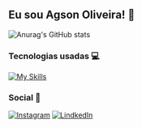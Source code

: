 ## Eu sou Agson Oliveira! 🤟

![Anurag's GitHub stats](https://github-readme-stats.vercel.app/api?username=agsonolv&show_icons=true&theme=dark)

### Tecnologias usadas 💻

[![My Skills](https://skillicons.dev/icons?i=html,css,sass,bootstrap,js)](https://skillicons.dev)

### Social 📌

[![Instagram](https://img.shields.io/badge/Instagram-E4405F?style=for-the-badge&logo=instagram&logoColor=white)](https://www.instagram.com/agsonolv/)
[![LindkedIn](https://img.shields.io/badge/LinkedIn-0077B5?style=for-the-badge&logo=linkedin&logoColor=white)](https://www.linkedin.com/in/agson-oliveira-19949024a/)
